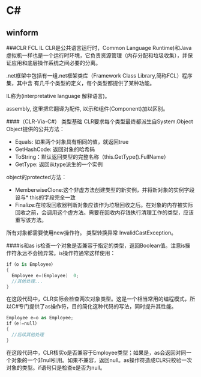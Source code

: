 C#
===

winform
---

###CLR FCL IL
CLR是公共语言运行时，Common Language Runtime)和Java虚拟机一样也是一个运行时环境，它负责资源管理（内存分配和垃圾收集），并保证应用和底层操作系统之间必要的分离。

.net框架中包括有一组.net框架类库（Framework Class Library,简称FCL）程序集，其中含 有几千个类型的定义，每个类型都提供了某种功能。

IL称为(interpretative language 解释语言)。

assembly, 这里把它翻译为配件, 以示和组件(Component)加以区别。

####（CLR-Via-C#） 类型基础
CLR要求每个类型最终都派生自System.Object
Object提供的公共方法：
* Equals: 如果两个对象具有相同的值，就返回true
* GetHashCode: 返回对象的哈希码
* ToString：默认返回类型的完整名称（this.GetType().FullName）
* GetType: 返回从type派生的一个实例

object的protected方法：
* MemberwiseClone:这个非虚方法创建类型的新实例，并将新对象的实例字段设与* this的字段完全一致
* Finalize:在垃圾回收器判断对象应该作为垃圾回收之后。在对象的内存被实际回收之前，会调用这个虚方法。需要在回收内存钱执行清理工作的类型，应该重写该方法。

所有对象都需要使用new操作符。
类型转换异常 InvalidCastException。

####is和as
is检查一个对象是否兼容于指定的类型，返回Boolean值。注意is操作符永远不会抛异常。is操作符通常这样使用：
```c#
if（o is Employee）
{
  Employee e=(Employee)  0;
  //其他处理...  
}
```
在这段代码中，CLR实际会检查两次对象类型。这是一个相当常用的编程模式，所以C#专门提供了as操作符，目的简化这种代码的写法，同时提升其性能。
```c#
Employee e=o as Employee;
if（e!=null）
{
  //后续其他处理  
}
```
在这段代码中，CLR核实o是否兼容于Employee类型；如果是，as会返回对同一个对象的一个非null引用。如果不兼容，返回null。as操作符造成CLR只校验一次对象的类型。if语句只是检查e是否为null。